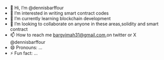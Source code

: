 - 👋 Hi, I’m @dennisbarffour
- 👀 I’m interested in writing smart contract codes
- 🌱 I’m currently learning blockchain development
- 💞️ I’m looking to collaborate on anyone in these areas,solidity and smart contract
- 📫 How to reach me bargyimah31@gmail.com,on twitter or X @dennisbarffour
- 😄 Pronouns: ...
- ⚡ Fun fact: ...

<!---
dennisbarffour/dennisbarffour is a ✨ special ✨ repository because its `README.md` (this file) appears on your GitHub profile.
You can click the Preview link to take a look at your changes.
--->
